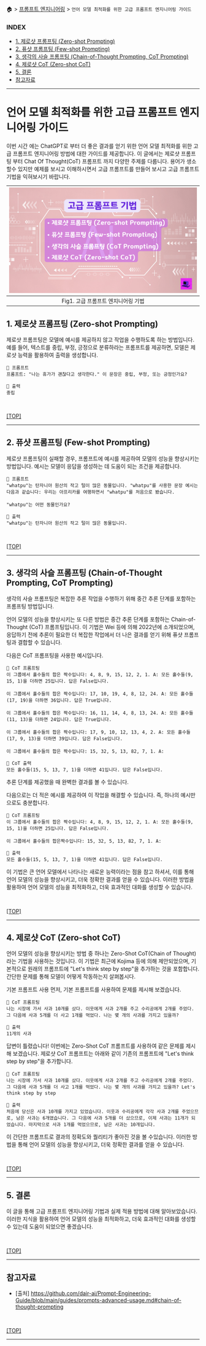 🏠 > [프롬프트 엔지니어링](../) > `언어 모델 최적화를 위한 고급 프롬프트 엔지니어링 가이드`

### INDEX

- [1. 제로샷 프롬프팅 (Zero-shot Prompting)](#1-제로샷-프롬프팅-zero-shot-prompting)
- [2. 퓨샷 프롬프팅 (Few-shot Prompting)](#2-퓨샷-프롬프팅-few-shot-prompting)
- [3. 생각의 사슬 프롬프팅 (Chain-of-Thought Prompting, CoT Prompting)](#3-생각의-사슬-프롬프팅-chain-of-thought-prompting-cot-prompting)
- [4. 제로샷 CoT (Zero-shot CoT)](#4-제로샷-cot-zero-shot-cot)
- [5. 결론](#5-결론)
- [참고자료](#참고자료)

---
# 언어 모델 최적화를 위한 고급 프롬프트 엔지니어링 가이드
이번 시간 에는 ChatGPT로 부터 더 좋은 결과를 얻기 위한 언어 모델 최적화를 위한 고급 프롬프트 엔지니어링 방법에 대한 가이드를 제공합니다. 이 글에서는 제로샷 프롬프팅 부터 Chat Of Thought(CoT) 프롬프트 까지 다양한 주제를 다룹니다. 용어가 생소 할수 있지만 예제를 보시고 이해하시면서 고급 프롬프트를 만들어 보시고 고급 프롬프트 기법을 익혀보시기 바랍니다.

| ![그림1](./img/fig01_고급-프롬프트-기법.png) |
|:---:|
| Fig1. 고급 프롬프트 엔지니어링 기법 | 

## 1. 제로샷 프롬프팅 (Zero-shot Prompting)
제로샷 프롬프팅은 모델에 예시를 제공하지 않고 작업을 수행하도록 하는 방법입니다. 예를 들어, 텍스트를 중립, 부정, 긍정으로 분류하라는 프롬프트를 제공하면, 모델은 제로샷 능력을 활용하여 출력을 생성합니다.

```shell
🚨 프롬프트
프롬프트: "나는 휴가가 괜찮다고 생각한다." 이 문장은 중립, 부정, 또는 긍정인가요?
```

```shell
🚨 출력
중립
```

<br/>

[[TOP]](#index)

---
## 2. 퓨샷 프롬프팅 (Few-shot Prompting)
제로샷 프롬프팅이 실패할 경우, 프롬프트에 예시를 제공하여 모델의 성능을 향상시키는 방법입니다. 예시는 모델이 응답을 생성하는 데 도움이 되는 조건을 제공합니다.

```shell
🚨 프롬프트
"whatpu"는 탄자니아 원산의 작고 털이 많은 동물입니다. "whatpu"를 사용한 문장 예시는 다음과 같습니다: 우리는 아프리카를 여행하면서 "whatpu"를 처음으로 봤습니다.

"whatpu"는 어떤 동물인가요?
```

```shell
🚨 출력
"whatpu"는 탄자니아 원산의 작고 털이 많은 동물입니다.
```

<br/>

[[TOP]](#index)

---
## 3. 생각의 사슬 프롬프팅 (Chain-of-Thought Prompting, CoT Prompting)
생각의 사슬 프롬프팅은 복잡한 추론 작업을 수행하기 위해 중간 추론 단계를 포함하는 프롬프팅 방법입니다.

언어 모델의 성능을 향상시키는 또 다른 방법은 중간 추론 단계를 포함하는 Chain-of-Thought (CoT) 프롬프팅입니다. 이 기법은 Wei 등에 의해 2022년에 소개되었으며, 응답하기 전에 추론이 필요한 더 복잡한 작업에서 더 나은 결과를 얻기 위해 퓨샷 프롬프팅과 결합할 수 있습니다.

다음은 CoT 프롬프팅을 사용한 예시입니다.

```shell
🚨 CoT 프롬프팅
이 그룹에서 홀수들의 합은 짝수입니다: 4, 8, 9, 15, 12, 2, 1. A: 모든 홀수들(9, 15, 1)을 더하면 25입니다. 답은 False입니다.

이 그룹에서 홀수들의 합은 짝수입니다: 17, 10, 19, 4, 8, 12, 24. A: 모든 홀수들(17, 19)을 더하면 36입니다. 답은 True입니다.

이 그룹에서 홀수들의 합은 짝수입니다: 16, 11, 14, 4, 8, 13, 24. A: 모든 홀수들(11, 13)을 더하면 24입니다. 답은 True입니다.

이 그룹에서 홀수들의 합은 짝수입니다: 17, 9, 10, 12, 13, 4, 2. A: 모든 홀수들(17, 9, 13)을 더하면 39입니다. 답은 False입니다.

이 그룹에서 홀수들의 합은 짝수입니다: 15, 32, 5, 13, 82, 7, 1. A:
```

```shell
🚨 CoT 출력
모든 홀수들(15, 5, 13, 7, 1)을 더하면 41입니다. 답은 False입니다.
```

추론 단계를 제공했을 때 완벽한 결과를 볼 수 있습니다.

다음으로는 더 적은 예시를 제공하여 이 작업을 해결할 수 있습니다. 즉, 하나의 예시만으로도 충분합니다.

```shell
🚨 CoT 프롬프팅
이 그룹에서 홀수들의 합은 짝수입니다: 4, 8, 9, 15, 12, 2, 1. A: 모든 홀수들(9, 15, 1)을 더하면 25입니다. 답은 False입니다.

이 그룹에서 홀수들의 합은짝수입니다: 15, 32, 5, 13, 82, 7, 1. A:
```

```shell
🚨 출력
모든 홀수들(15, 5, 13, 7, 1)을 더하면 41입니다. 답은 False입니다.
```

이 기법은 큰 언어 모델에서 나타나는 새로운 능력이라는 점을 참고 하셔서, 이를 통해 언어 모델의 성능을 향상시키고, 더욱 정확한 결과를 얻을 수 있습니다. 이러한 방법을 활용하여 언어 모델의 성능을 최적화하고, 더욱 효과적인 대화를 생성할 수 있습니다.

<br/>

[[TOP]](#index)

---
## 4. 제로샷 CoT (Zero-shot CoT)
언어 모델의 성능을 향상시키는 방법 중 하나는 Zero-Shot CoT(Chain of Thought)라는 기법을 사용하는 것입니다. 이 기법은 최근에 Kojima 등에 의해 제안되었으며, 기본적으로 원래의 프롬프트에 "Let's think step by step"을 추가하는 것을 포함합니다. 간단한 문제를 통해 모델이 어떻게 작동하는지 살펴봅시다.

기본 프롬프트 사용 먼저, 기본 프롬프트를 사용하여 문제를 제시해 보겠습니다.
```shell
🚨 CoT 프롬프팅
나는 시장에 가서 사과 10개를 샀다. 이웃에게 사과 2개를 주고 수리공에게 2개를 주었다. 그 다음에 사과 5개를 더 사고 1개를 먹었다. 나는 몇 개의 사과를 가지고 있을까?
```

```shell
🚨 출력
11개의 사과
```

답변이 틀렸습니다! 이번에는 Zero-Shot CoT 프롬프트를 사용하여 같은 문제를 제시해 보겠습니다. 제로샷 CoT 프롬프트는 아래와 같이 기존의 프롬프트에 "Let's think step by step"을 추가합니다.

```shell
🚨 CoT 프롬프팅
나는 시장에 가서 사과 10개를 샀다. 이웃에게 사과 2개를 주고 수리공에게 2개를 주었다. 그 다음에 사과 5개를 더 사고 1개를 먹었다. 나는 몇 개의 사과를 가지고 있을까? Let's think step by step
```

```shell
🚨 출력
처음에 당신은 사과 10개를 가지고 있었습니다. 이웃과 수리공에게 각각 사과 2개를 주었으므로, 남은 사과는 6개였습니다. 그 다음에 사과 5개를 더 샀으므로, 이제 사과는 11개가 되었습니다. 마지막으로 사과 1개를 먹었으므로, 남은 사과는 10개입니다.
```

이 간단한 프롬프트로 결과의 정확도와 퀄리티가 좋아진 것을 볼 수있습니다. 이러한 방법을 통해 언어 모델의 성능을 향상시키고, 더욱 정확한 결과를 얻을 수 있습니다.

<br/>

[[TOP]](#index)

---
## 5. 결론
이 글을 통해 고급 프롬프트 엔지니어링 기법과 실제 적용 방법에 대해 알아보았습니다. 이러한 지식을 활용하여 언어 모델의 성능을 최적화하고, 더욱 효과적인 대화를 생성할 수 있는데 도움이 되었으면 좋겠습니다.

<br/>

[[TOP]](#index)

---
## 참고자료
- [출처] https://github.com/dair-ai/Prompt-Engineering-Guide/blob/main/guides/prompts-advanced-usage.md#chain-of-thought-prompting

<br/>

[[TOP]](#index)

---